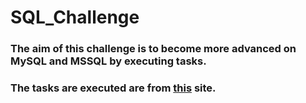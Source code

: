 # SQL_Challenge

### The aim of this challenge is to become more advanced on MySQL and MSSQL by executing tasks.


### The tasks are executed are from [this](https://www.w3resource.com/sql-exercises/challenges-1/index.php) site.
